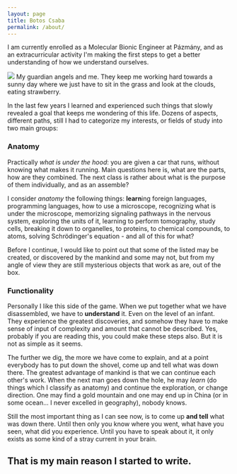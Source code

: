 ```yaml
---
layout: page
title: Botos Csaba
permalink: /about/
---
```


I am currently enrolled as a Molecular Bionic Engineer at Pázmány, and as an extracurricular activity I'm making the first steps to get a better understanding of how we understand ourselves.


![]({{site.baseurl}}/{{site.author.thumb}})
My guardian angels and me. They keep me working hard towards a sunny day where we just have to sit in the grass and look at the clouds, eating strawberry.

In the last few years I learned and experienced such things that slowly revealed a goal that keeps me wondering of this life. Dozens of aspects, different paths, still I had to categorize my interests, or fields of study into two main groups:

### Anatomy

Practically *what is under the hood*: you are given a car that runs, without knowing what makes it running. Main questions here is, what are the parts, how are they combined. The next class is rather about what is the purpose of them individually, and as an assemble?

I consider *anatomy* the following things: **learn**ing foreign languages, programming languages, how to use a microscope, recognizing what is under the microscope, memorizing signaling pathways in the nervous system, exploring the units of it, learning to perform tomography, study cells, breaking it down to organelles, to proteins, to chemical compounds, to atoms, solving Schrödinger's equation - and all of this for what?

Before I continue, I would like to point out that some of the listed may be created, or discovered by the mankind and some may not, but from my angle of view they are still mysterious objects that work as are, out of the box.

### Functionality

Personally I like this side of the game. When we put together what we have disassembled, we have to **understand** it. Even on the level of an infant. They experience the greatest discoveries, and somehow they have to make sense of input of complexity and amount that cannot be described. Yes, probably if you are reading this, you could make these steps also. But it is not as simple as it seems.

The further we dig, the more we have come to explain, and at a point everybody has to put down the shovel, come up and tell what was down there. The greatest advantage of mankind is that we can continue each other's work. When the next man goes down the hole, he may *learn* (do things which I classify as anatomy) and continue the exploration, or change direction. One may find a gold mountain and one may end up in China (or in some ocean... I never excelled in geography), nobody knows.

Still the most important thing as I can see now, is to come up **and tell** what was down there. Until then only you know where you went, what have you seen, what did you experience. Until you have to speak about it, it only exists as some kind of a stray current in your brain.

## That is my main reason I started to write.
